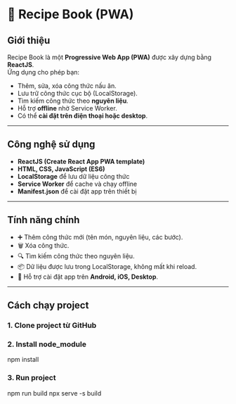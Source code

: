 # 📖 Recipe Book (PWA)

## Giới thiệu
Recipe Book là một **Progressive Web App (PWA)** được xây dựng bằng **ReactJS**.  
Ứng dụng cho phép bạn:
- Thêm, sửa, xóa công thức nấu ăn.
- Lưu trữ công thức cục bộ (LocalStorage).
- Tìm kiếm công thức theo **nguyên liệu**.
- Hỗ trợ **offline** nhờ Service Worker.
- Có thể **cài đặt trên điện thoại hoặc desktop**.

---

## Công nghệ sử dụng
- **ReactJS (Create React App PWA template)**
- **HTML, CSS, JavaScript (ES6)**
- **LocalStorage** để lưu dữ liệu công thức
- **Service Worker** để cache và chạy offline
- **Manifest.json** để cài đặt app trên thiết bị

---

## Tính năng chính
- ➕ Thêm công thức mới (tên món, nguyên liệu, các bước).
- 🗑️ Xóa công thức.
- 🔍 Tìm kiếm công thức theo nguyên liệu.
- 📦 Dữ liệu được lưu trong LocalStorage, không mất khi reload.
- 📱 Hỗ trợ cài đặt app trên **Android, iOS, Desktop**.

---

## Cách chạy project

### 1. Clone project từ GitHub
### 2. Install node_module 
npm install
### 3. Run project
npm run build
npx serve -s build
